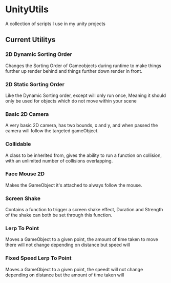 # UnityUtils
A collection of scripts I use in my unity projects

## Current Utilitys

### 2D Dynamic Sorting Order
Changes the Sorting Order of Gameobjects during runtime to make things further up render behind and things further down render in front.

### 2D Static Sorting Order
Like the Dynamic Sorting order, except will only run once, Meaning it should only be used for objects which do not move within your scene

### Basic 2D Camera
A very basic 2D camera, has two bounds, x and y, and when passed the camera will follow the targeted gameObject.

### Collidable
A class to be inherited from, gives the ability to run a function on collision, with an unlimited number of collisions overlapping.

### Face Mouse 2D
Makes the GameObject it's attached to always follow the mouse.

### Screen Shake
Contains a function to trigger a screen shake effect, Duration and Strength of the shake can both be set through this function.

### Lerp To Point
Moves a GameObject to a given point, the amount of time taken to move there will not change depending on distance but speed will

### Fixed Speed Lerp To Point
Moves a GameObject to a given point, the speedt will not change depending on distance but the amount of time taken will